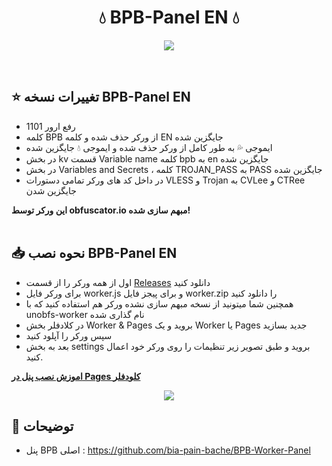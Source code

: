 <h1 align="center">💧 BPB-Panel EN 💧</h1>
<p align="center">
  <img src="images/enpanel.png">
</p>
<br>

## ⭐ تغییرات نسخه BPB-Panel EN

- رفع ارور 1101
- کلمه BPB از ورکر حذف شده و کلمه EN جایگزین شده
- ایموجی 💦 به طور کامل از ورکر حذف شده و ایموجی 💧 جایگزین شده
- در بخش kv قسمت Variable name کلمه bpb به en جایگزین شده
- در بخش Variables and Secrets ، کلمه TROJAN_PASS به PASS جایگزین شده
- در داخل کد های ورکر تمامی دستورات VLESS و Trojan به CVLee و CTRee جایگزین شدن

**این ورکر توسط obfuscator.io مبهم سازی شده!**
<br>
<br>

## 📥 نحوه نصب BPB-Panel EN
- اول از همه ورکر را از قسمت [Releases](https://github.com/iErfun/BPB-Panel-EN/releases/latest) دانلود کنید
- برای ورکر فایل worker.js و برای پیجز فایل worker.zip را دانلود کنید
- همچنین شما میتونید از نسخه مبهم سازی نشده ورکر هم استفاده کنید که با unobfs-worker نام گذاری شده
- در کلادفلر بخش Worker & Pages بروید و یک Worker یا Pages جدید بسازید
- سپس ورکر را آپلود کنید
- بعد به بخش settings بروید و طبق تصویر زیر تنظیمات را روی ورکر خود اعمال کنید.

**[اموزش نصب پنل در Pages کلودفلر](https://github.com/iErfun/BPB-Panel-EN/blob/main/README_PAGES.md)**


<p align="center">
  <img src="images/settings.png">
</p>


## 📜 توضیحات
- پنل BPB اصلی : https://github.com/bia-pain-bache/BPB-Worker-Panel

<br>
